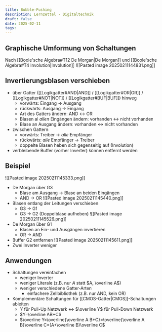 ```yaml
---
title: Bubble-Pushing
description: Lernzettel - Digitaltechnik
draft: false
date: 2025-02-11
tags:
---
```

## Graphische Umformung von Schaltungen
Nach [[Boole'sche Algebra#T12 De Morgan|De Morgan]] und [[Boole'sche Algebra#T4 Involution|Involution]]
![[Pasted image 20250211144831.png]]
## Invertierungsblasen verschieben
- über Gatter ([[Logikgatter#AND|AND]] / [[Logikgatter#OR|OR]] / [[Logikgatter#NOT|NOT]] / [[Logikgatter#BUF|BUF]]) hinweg
	- vorwärts: Eingang $\rightarrow$ Ausgang
	- rückwärts: Ausgang $\rightarrow$ Eingang
	- Art des Gatters ändern: AND $\leftrightarrow$ OR
	- Blasen al *allen* Eingängen ändern: vorhanden $\leftrightarrow$ nicht vorhanden
	- Blase an Ausgang ändern: vorhanden $\leftrightarrow$ nicht vorhanden
- zwischen Gattern
	- vorwärts: Treiber $\rightarrow$ *alle* Empfänger
	- rückwärts: *alle* Empfänger $\rightarrow$ Treiber
	- doppelte Blasen heben sich gegenseitig auf (Involution)
- verbleibende Buffer (vorher Inverter) können entfernt werden

## Beispiel
![[Pasted image 20250211145333.png]]
- De Morgan über G3
	- Blase am Ausgang $\rightarrow$ Blase an beiden Eingängen
	- AND $\rightarrow$ OR
![[Pasted image 20250211145440.png]]
- Blasen entlang der Leitungen verschieben
	- G3 $\rightarrow$ G1
	- G3 $\rightarrow$ G2 (Doppelblase aufheben)
![[Pasted image 20250211145526.png]]
- De Morgan über G1
	- Blasen an Ein- und Ausgängen invertieren
	- OR $\rightarrow$ AND
- Buffer G2 entfernen
![[Pasted image 20250211145611.png]]
- Zwei Inverter weniger

## Anwendungen
- Schaltungen vereinfachen
	- weniger Inverter
	- weniger Literale (z.B. nur $A$ statt $A, \overline A$)
	- weniger verschiedene Gatter-Arten
		- einfachere Zellbibliothek (z.B. nur AND, kein OR)
- Komplementäre Schaltungen für [[CMOS-Gatter|CMOS]]-Schaltungen ableiten
	- $Y$ für Pull-Up Netzwerk $\leftrightarrow$ $\overline Y$ für Pull-Down Netzwerk
	- $Y=\overline AB+C$
	- $\overline Y=\overline{\overline A B+C}=\overline{\overline A B}\overline C=(A+\overline B)\overline C$
